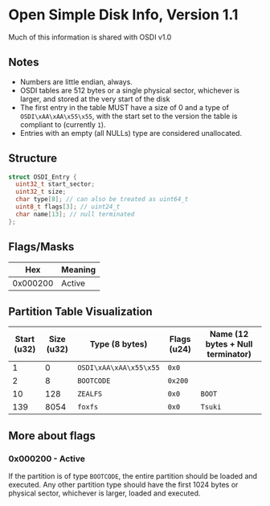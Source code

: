 # Open Simple Disk Info, Version 1.1
Much of this information is shared with OSDI v1.0

## Notes
* Numbers are little endian, always.
* OSDI tables are 512 bytes or a single physical sector, whichever is larger, and stored at the very start of the disk
* The first entry in the table MUST have a size of 0 and a type of `OSDI\xAA\xAA\x55\x55`, with the start set to the version the table is compliant to (currently `1`).
* Entries with an empty (all NULLs) type are considered unallocated.

## Structure
```c
struct OSDI_Entry {
  uint32_t start_sector;
  uint32_t size;
  char type[8]; // can also be treated as uint64_t
  uint8_t flags[3]; // uint24_t
  char name[13]; // null terminated
};
```

## Flags/Masks
| Hex | Meaning |
| --- | --- |
| 0x000200 | Active |

## Partition Table Visualization
| Start (u32) | Size (u32) | Type (8 bytes) | Flags (u24) | Name (12 bytes + Null terminator) |
| --- | --- | --- | --- | --- |
| 1 | 0 | `OSDI\xAA\xAA\x55\x55` | `0x0` | `            ` |
| 2 | 8 | `BOOTCODE` | `0x200` | `            ` |
| 10 | 128 | `ZEALFS  ` | `0x0` | `BOOT        ` |
| 139 | 8054 | `foxfs   ` | `0x0` | `Tsuki       ` |

## More about flags
### 0x000200 - Active
If the partition is of type `BOOTCODE`, the entire partition should be loaded and executed. Any other partition type should have the first 1024 bytes or physical sector, whichever is larger, loaded and executed.
